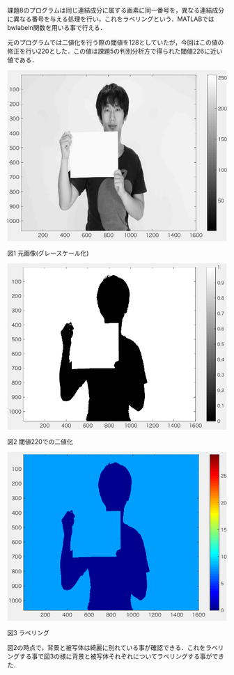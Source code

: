 課題8のプログラムは同じ連結成分に属する画素に同一番号を，異なる連結成分に異なる番号を与える処理を行い，これをラベリングという．MATLABではbwlabeln関数を用いる事で行える．

元のプログラムでは二値化を行う際の閾値を128としていたが，今回はこの値の修正を行い220とした．この値は課題5の判別分析方で得られた閾値226に近い値である．

<img src="https://github.com/tableamd/lecture_image_processing/blob/master/kadai8/1.png">

図1 元画像(グレースケール化)

<img src="https://github.com/tableamd/lecture_image_processing/blob/master/kadai8/2.png">

図2 閾値220での二値化

<img src="https://github.com/tableamd/lecture_image_processing/blob/master/kadai8/3.png">

図3 ラベリング

図2の時点で，背景と被写体は綺麗に別れている事が確認できる．これをラベリングする事で図3の様に背景と被写体それぞれについてラベリングする事ができた．